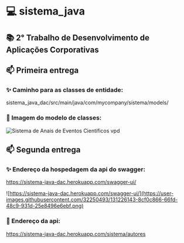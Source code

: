 # :computer: sistema_java
##  :books: 2° Trabalho de Desenvolvimento de Aplicações Corporativas

## :mailbox: Primeira entrega

### :sparkles: Caminho para as classes de entidade:

sistema_java_dac/src/main/java/com/mycompany/sistema/models/

### :paperclip: Imagem do modelo de classes:

![Sistema de Anais de Eventos Científicos vpd](https://user-images.githubusercontent.com/32250493/127390190-468ceaf1-f6ee-4f50-9438-a28aaeb386fc.jpg)

## :mailbox: Segunda entrega

### :sparkles: Endereço da hospedagem da api do swagger:

https://sistema-java-dac.herokuapp.com/swagger-ui/

![https://sistema-java-dac.herokuapp.com/swagger-ui/](https://user-images.githubusercontent.com/32250493/131226143-8cf0c866-66fd-48c9-931d-25e8496e6ebf.png)

### :dart: Endereço da api:

https://sistema-java-dac.herokuapp.com/sistema/autores
